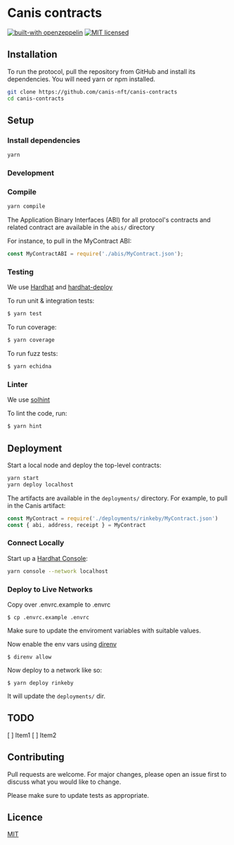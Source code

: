 # Canis contracts

[![built-with openzeppelin](https://img.shields.io/badge/built%20with-OpenZeppelin-3677FF)](https://docs.openzeppelin.com/)
[![MIT licensed](https://img.shields.io/badge/license-MIT-blue.svg)](https://raw.githubusercontent.com/protofire/solhint/master/LICENSE)

## Installation

To run the protocol, pull the repository from GitHub and install its dependencies. You will need yarn or npm installed.

```sh
git clone https://github.com/canis-nft/canis-contracts
cd canis-contracts
```

## Setup

### Install dependencies

```sh
yarn
```

### Development

### Compile
```sh
yarn compile
```

The Application Binary Interfaces (ABI) for all protocol's contracts and related contract are available in the `abis/` directory

For instance, to pull in the MyContract ABI:
```javascript
const MyContractABI = require('./abis/MyContract.json');
```

### Testing

We use [Hardhat](https://hardhat.dev) and [hardhat-deploy](https://github.com/wighawag/hardhat-deploy)

To run unit & integration tests:

```sh
$ yarn test
```

To run coverage:

```sh
$ yarn coverage
```

To run fuzz tests:

```sh
$ yarn echidna
```

### Linter

We use [solhint](https://github.com/protofire/solhint)

To lint the code, run:

```sh
$ yarn hint
```

## Deployment

Start a local node and deploy the top-level contracts:

```bash
yarn start
yarn deploy localhost
```

The artifacts are available in the `deployments/` directory. For example, to pull in the Canis artifact:

```javascript
const MyContract = require('./deployments/rinkeby/MyContract.json')
const { abi, address, receipt } = MyContract
```

### Connect Locally

Start up a [Hardhat Console](https://hardhat.dev/guides/hardhat-console.html):

```bash
yarn console --network localhost
```

### Deploy to Live Networks

Copy over .envrc.example to .envrc

```
$ cp .envrc.example .envrc
```

Make sure to update the enviroment variables with suitable values.

Now enable the env vars using [direnv](https://direnv.net/docs/installation.html)

```
$ direnv allow
```

Now deploy to a network like so:

```
$ yarn deploy rinkeby
```

It will update the `deployments/` dir.

## TODO

[ ] Item1
[ ] Item2


## Contributing

Pull requests are welcome. For major changes, please open an issue first to discuss what you would like to change.

Please make sure to update tests as appropriate.

## Licence

[MIT](https://choosealicense.com/licenses/mit/)